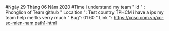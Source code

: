 #Ngày 29 Tháng 06 Năm 2020
#Time i understand my team
" id " : Phonglion of Team github
" Localtion ": Test country TPHCM i have a ips my team help me!tks verry much
" Bug": 01 60 
" Link ": https://xoso.com.vn/xo-so-mien-nam.path1-html
